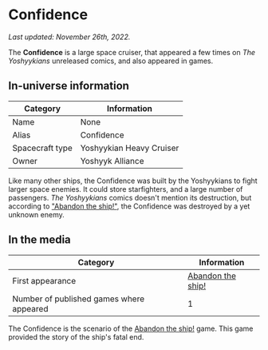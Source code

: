 # Confidence

_Last updated: November 26th, 2022._

The **Confidence** is a large space cruiser, that appeared a few times on
_The Yoshyykians_ unreleased comics, and also appeared in games.

## In-universe information

| Category | Information |
|---|---|
| Name | None |
| Alias | Confidence |
| Spacecraft type | Yoshyykian Heavy Cruiser |
| Owner | Yoshyyk Alliance |

Like many other ships, the Confidence was built by the Yoshyykians to fight
larger space enemies. It could store starfighters, and a large number of passengers.
_The Yoshyykians_ comics doesn't mention its destruction, but according to
["Abandon the ship!"](Abandon_the_Ship), the Confidence was destroyed by a yet unknown enemy.

## In the media

| Category | Information |
|---|---|
| First appearance | [Abandon the ship!](https://diddileija.itch.io/abandon-the-ship) |
| Number of published games where appeared | 1 |

The Confidence is the scenario of the [Abandon the ship!](https://diddileija.itch.io/abandon-the-ship)
game. This game provided the story of the ship's fatal end.

